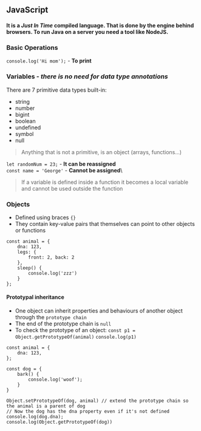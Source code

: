 ## JavaScript
#### It is a *Just In Time* compiled language. That is done by the engine behind browsers. To run Java on a server you need a tool like NodeJS.

### Basic Operations
`console.log('Hi mom');` - **To print**

### Variables - *there is no need for data type annotations*

There are 7 primitive data types built-in:
- string
- number
- bigint
- boolean
- undefined
- symbol
- null
> Anything that is not a primitive, is an object (arrays, functions...)

`let randomNum = 23;` - **It can be reassigned**\
`const name = 'George'` - **Cannot be assigned**\

> If a variable is defined inside a function it becomes a local variable and cannot be used outside the function

### Objects
- Defined using braces `{}`
- They contain key-value pairs that themselves can point to other objects or functions
```JS
const animal = {
    dna: 123,
    legs: {
        front: 2, back: 2
    },
    sleep() {
        console.log('zzz')
    }
};
```
#### Prototypal inheritance
- One object can inherit properties and behaviours of another object through the `prototype chain`
- The end of the prototype chain is `null`
- To check the prototype of an object: `const p1 = Object.getPrototypeOf(animal)`
`console.log(p1)`

```JS
const animal = {
    dna: 123,
};

const dog = {
    bark() {
        console.log('woof');
    }
}

Object.setPrototypeOf(dog, animal) // extend the prototype chain so the animal is a parent of dog
// Now the dog has the dna property even if it's not defined
console.log(dog.dna);
console.log(Object.getPrototypeOf(dog))
```